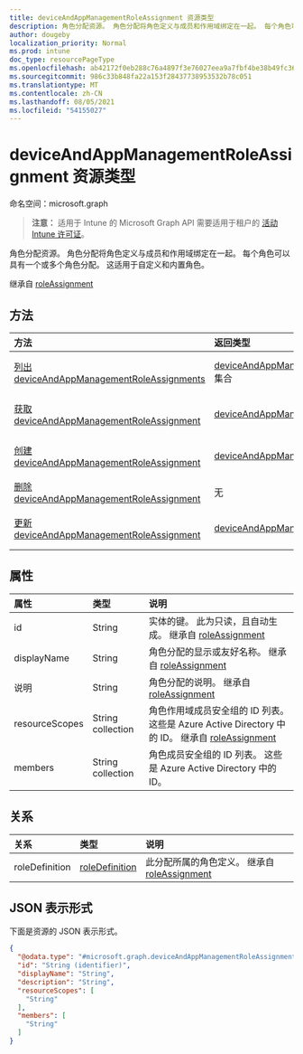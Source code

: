 ```yaml
---
title: deviceAndAppManagementRoleAssignment 资源类型
description: 角色分配资源。 角色分配将角色定义与成员和作用域绑定在一起。 每个角色可以具有一个或多个角色分配。 这适用于自定义和内置角色。
author: dougeby
localization_priority: Normal
ms.prod: intune
doc_type: resourcePageType
ms.openlocfilehash: ab42172f0eb288c76a4897f3e76027eea9a7fbf4be38b49fc36fc7d19e96a3ae
ms.sourcegitcommit: 986c33b848fa22a153f28437738953532b78c051
ms.translationtype: MT
ms.contentlocale: zh-CN
ms.lasthandoff: 08/05/2021
ms.locfileid: "54155027"
---
```

# <a name="deviceandappmanagementroleassignment-resource-type"></a>deviceAndAppManagementRoleAssignment 资源类型

命名空间：microsoft.graph

> **注意：** 适用于 Intune 的 Microsoft Graph API 需要适用于租户的 [活动 Intune 许可证](https://go.microsoft.com/fwlink/?linkid=839381)。

角色分配资源。 角色分配将角色定义与成员和作用域绑定在一起。 每个角色可以具有一个或多个角色分配。 这适用于自定义和内置角色。


继承自 [roleAssignment](../resources/intune-rbac-roleassignment.md)

## <a name="methods"></a>方法
|方法|返回类型|说明|
|:---|:---|:---|
|[列出 deviceAndAppManagementRoleAssignments](../api/intune-rbac-deviceandappmanagementroleassignment-list.md)|[deviceAndAppManagementRoleAssignment](../resources/intune-rbac-deviceandappmanagementroleassignment.md) 集合|列出 [deviceAndAppManagementRoleAssignment](../resources/intune-rbac-deviceandappmanagementroleassignment.md) 对象的属性和关系。|
|[获取 deviceAndAppManagementRoleAssignment](../api/intune-rbac-deviceandappmanagementroleassignment-get.md)|[deviceAndAppManagementRoleAssignment](../resources/intune-rbac-deviceandappmanagementroleassignment.md)|读取 [deviceAndAppManagementRoleAssignment](../resources/intune-rbac-deviceandappmanagementroleassignment.md) 对象的属性和关系。|
|[创建 deviceAndAppManagementRoleAssignment](../api/intune-rbac-deviceandappmanagementroleassignment-create.md)|[deviceAndAppManagementRoleAssignment](../resources/intune-rbac-deviceandappmanagementroleassignment.md)|创建新的 [deviceAndAppManagementRoleAssignment](../resources/intune-rbac-deviceandappmanagementroleassignment.md) 对象。|
|[删除 deviceAndAppManagementRoleAssignment](../api/intune-rbac-deviceandappmanagementroleassignment-delete.md)|无|删除 [deviceAndAppManagementRoleAssignment](../resources/intune-rbac-deviceandappmanagementroleassignment.md)。|
|[更新 deviceAndAppManagementRoleAssignment](../api/intune-rbac-deviceandappmanagementroleassignment-update.md)|[deviceAndAppManagementRoleAssignment](../resources/intune-rbac-deviceandappmanagementroleassignment.md)|更新 [deviceAndAppManagementRoleAssignment](../resources/intune-rbac-deviceandappmanagementroleassignment.md) 对象的属性。|

## <a name="properties"></a>属性
|属性|类型|说明|
|:---|:---|:---|
|id|String|实体的键。 此为只读，且自动生成。 继承自 [roleAssignment](../resources/intune-rbac-roleassignment.md)|
|displayName|String|角色分配的显示或友好名称。 继承自 [roleAssignment](../resources/intune-rbac-roleassignment.md)|
|说明|String|角色分配的说明。 继承自 [roleAssignment](../resources/intune-rbac-roleassignment.md)|
|resourceScopes|String collection|角色作用域成员安全组的 ID 列表。  这些是 Azure Active Directory 中的 ID。 继承自 [roleAssignment](../resources/intune-rbac-roleassignment.md)|
|members|String collection|角色成员安全组的 ID 列表。 这些是 Azure Active Directory 中的 ID。|

## <a name="relationships"></a>关系
|关系|类型|说明|
|:---|:---|:---|
|roleDefinition|[roleDefinition](../resources/intune-rbac-roledefinition.md)|此分配所属的角色定义。 继承自 [roleAssignment](../resources/intune-rbac-roleassignment.md)|

## <a name="json-representation"></a>JSON 表示形式
下面是资源的 JSON 表示形式。
<!-- {
  "blockType": "resource",
  "keyProperty": "id",
  "@odata.type": "microsoft.graph.deviceAndAppManagementRoleAssignment"
}
-->
``` json
{
  "@odata.type": "#microsoft.graph.deviceAndAppManagementRoleAssignment",
  "id": "String (identifier)",
  "displayName": "String",
  "description": "String",
  "resourceScopes": [
    "String"
  ],
  "members": [
    "String"
  ]
}
```





